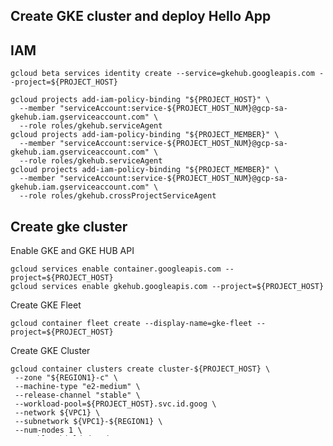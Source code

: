 ## Create GKE cluster and deploy Hello App

## IAM
```
gcloud beta services identity create --service=gkehub.googleapis.com --project=${PROJECT_HOST}

gcloud projects add-iam-policy-binding "${PROJECT_HOST}" \
  --member "serviceAccount:service-${PROJECT_HOST_NUM}@gcp-sa-gkehub.iam.gserviceaccount.com" \
  --role roles/gkehub.serviceAgent
gcloud projects add-iam-policy-binding "${PROJECT_MEMBER}" \
  --member "serviceAccount:service-${PROJECT_HOST_NUM}@gcp-sa-gkehub.iam.gserviceaccount.com" \
  --role roles/gkehub.serviceAgent
gcloud projects add-iam-policy-binding "${PROJECT_MEMBER}" \
  --member "serviceAccount:service-${PROJECT_HOST_NUM}@gcp-sa-gkehub.iam.gserviceaccount.com" \
  --role roles/gkehub.crossProjectServiceAgent
```
## Create gke cluster 
Enable GKE and GKE HUB API
```
gcloud services enable container.googleapis.com --project=${PROJECT_HOST}
gcloud services enable gkehub.googleapis.com --project=${PROJECT_HOST}
```
Create GKE Fleet
```
gcloud container fleet create --display-name=gke-fleet --project=${PROJECT_HOST}
```
Create GKE Cluster
```
gcloud container clusters create cluster-${PROJECT_HOST} \
 --zone "${REGION1}-c" \
 --machine-type "e2-medium" \
 --release-channel "stable" \
 --workload-pool=${PROJECT_HOST}.svc.id.goog \
 --network ${VPC1} \
 --subnetwork ${VPC1}-${REGION1} \
 --num-nodes 1 \
 --enable-shielded-nodes \
 --project=${PROJECT_HOST} \
 --scopes=https://www.googleapis.com/auth/devstorage.read_only \
 --async

gcloud container clusters create cluster-${PROJECT_MEMBER} \
 --zone "${REGION1}-c" \
 --machine-type "e2-medium" \
 --release-channel "stable" \
 --workload-pool=${PROJECT_MEMBER}.svc.id.goog \
 --network ${VPC1} \
 --subnetwork ${VPC1}-${REGION1} \
 --num-nodes 1 \
 --enable-shielded-nodes \
 --project=${PROJECT_MEMBER} \
 --scopes=https://www.googleapis.com/auth/devstorage.read_only 
```
Check GKE cluster
```
gcloud container clusters list --project=${PROJECT_HOST}
gcloud container clusters list --project=${PROJECT_MEMBER} --uri
```
## Get GKE credential
Fetch the credentials for cluster
```
gcloud container clusters get-credentials cluster-${PROJECT_HOST} \
 --zone "${REGION1}-c" --project=${PROJECT_HOST}

gcloud container clusters get-credentials cluster-${PROJECT_MEMBER} \
 --zone "${REGION1}-c" --project=${PROJECT_MEMBER}
```
Rename the cluster contexts so they are easier to reference later:
```
kubectl config rename-context gke_${PROJECT_HOST}_${REGION1}-c_cluster-${PROJECT_HOST} cluster-${PROJECT_HOST}
kubectl config rename-context gke_${PROJECT_MEMBER}_${REGION1}-c_cluster-${PROJECT_MEMBER} cluster-${PROJECT_MEMBER}
```


## Register clusters to the fleet
Enable the multi-cluster Gateway API on the cluster1 cluster
```
gcloud container clusters update cluster-${PROJECT_HOST}  --gateway-api=standard --region="${REGION1}-c"
```
Use Workload pool if not yet:
```
gcloud container clusters update cluster-${PROJECT_HOST} \
    --location=${REGION1}-c \
    --workload-pool=${PROJECT_HOST}.svc.id.goog

gcloud container clusters update cluster-${PROJECT_MEMBER} \
    --location=${REGION1}-c \
    --workload-pool=${PROJECT_MEMBER}.svc.id.goog \
    --project=${PROJECT_MEMBER}
```
Register the clusters to a fleet:
```
gcloud container fleet memberships register cluster-${PROJECT_HOST} \
  --gke-cluster ${REGION1}-c/cluster-${PROJECT_HOST} \
  --enable-workload-identity \
  --project=${PROJECT_HOST}

gcloud container fleet memberships register cluster-${PROJECT_MEMBER} \
  --gke-uri "https://container.googleapis.com/v1/projects/${PROJECT_MEMBER}/locations/${REGION1}-c/clusters/cluster-${PROJECT_MEMBER}" \
  --enable-workload-identity \
  --project=${PROJECT_HOST}
```
Verify Fleet
```
gcloud container fleet memberships list --project=${PROJECT_HOST}
```
## MCS
```
gcloud container fleet multi-cluster-services enable --project ${PROJECT_HOST}
```
```
 gcloud projects add-iam-policy-binding ${PROJECT_HOST} \
 --member "serviceAccount:${PROJECT_HOST}.svc.id.goog[gke-mcs/gke-mcs-importer]" \
 --role "roles/compute.networkViewer" \
 --project=${PROJECT_HOST}
```
```
gcloud container fleet multi-cluster-services describe --project=${PROJECT_HOST}

gcloud projects add-iam-policy-binding PROJECT_ID \
  --member "serviceAccount:service-${PROJECT_HOST_NUM}@gcp-sa-multiclusteringress.iam.gserviceaccount.com" \
  --role "roles/container.admin" \
  --project=${PROJECT_HOST}

gcloud container fleet ingress enable \
  --config-membership=cluster-${PROJECT_HOST} \
  --project=${PROJECT_HOST} \
  --location=${REGION1}

gcloud container fleet ingress describe --project=${PROJECT_HOST}

```

## Delete

```
gcloud container fleet memberships unregister cluster-${PROJECT_MEMBER} \
  --gke-cluster ${REGION1}-c/cluster-${PROJECT_MEMBER} \
  --project=${PROJECT_MEMBER}
```
```
gcloud container fleet delete --project ${PROJECT_MEMBER}
```





## Set nodes number to 1
```
cloud container clusters resize fleet-${PROJECT-HOST} --node-pool default-pool \
    --num-nodes 1
```



gcloud services enable gkehub.googleapis.com --project=${PROJECT-HOST}


## deploy Hello App
Create namespace
```
kubectl create namespace sample-app
kubectl config set-context --current --namespace=sample-app
kubectl config view --minify | grep namespace:
```
Deploy Hello App
```
kubectl apply -f https://raw.githubusercontent.com/adithaha/gcp-tutorial/main/gke/simple/deployment.yaml
kubectl describe deployment hello-app-deployment
kubectl get pods -l app=hello-app
POD_NAME=[POD_NAME]
```
Get logs and enter shell
```
kubectl logs -f ${POD_NAME}
kubectl exec -i -t ${POD_NAME} -- /bin/bash
```
## External Load balancer
Create external lb
```
kubectl create service loadbalancer hello-app --tcp=8080:8080
kubectl get svc
```

### Go back
[Content](https://github.com/adithaha/gcp-tutorial/blob/main/gke/fleet/readme.md)
